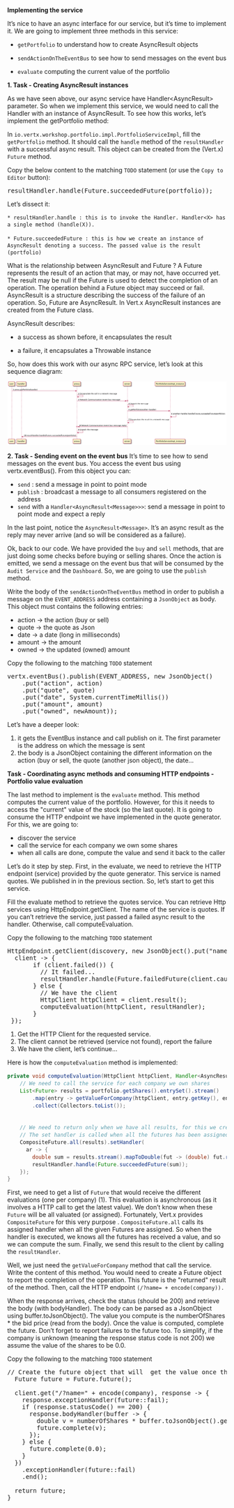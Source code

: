 **Implementing the service**

It’s nice to have an async interface for our service, but it’s time to implement it. We are going to implement three methods in this service:

* ``getPortfolio`` to understand how to create AsyncResult objects

* ``sendActionOnTheEventBus`` to see how to send messages on the event bus

* ``evaluate`` computing the current value of the portfolio

**1. Task - Creating AsyncResult instances**

As we have seen above, our async service have Handler<AsyncResult<Portfolio>> parameter. So when we implement this service, we would need to call the Handler with an instance of AsyncResult. To see how this works, let’s implement the getPortfolio method:

In ``io.vertx.workshop.portfolio.impl.PortfolioServiceImpl``, fill the ``getPortfolio`` method. It should call the ``handle`` method of the ``resultHandler`` with a successful async result. This object can be created from the (Vert.x) ``Future`` method.

Copy the below content to the matching `TODO` statement (or use the `Copy to Editor` button):

<pre class="file" data-filename="src/main/java/io/vertx/workshop/portfolio/impl/PortfolioServiceImpl.java" data-target="insert" data-marker="//TODO: getPortfolio">
resultHandler.handle(Future.succeededFuture(portfolio));
</pre>

Let’s dissect it:
```text
* resultHandler.handle : this is to invoke the Handler. Handler<X> has a single method (handle(X)).
  
* Future.succeededFuture : this is how we create an instance of AsyncResult denoting a success. The passed value is the result (portfolio)
```

What is the relationship between AsyncResult and Future ? A Future represents the result of an action that may, or may not, have occurred yet. The result may be null if the Future is used to detect the completion of an operation. The operation behind a Future object may succeed or fail. AsyncResult is a structure describing the success of the failure of an operation. So, Future are AsyncResult. In Vert.x AsyncResult instances are created from the Future class.

AsyncResult describes:

* a success as shown before, it encapsulates the result

* a failure, it encapsulates a Throwable instance

So, how does this work with our async RPC service, let’s look at this sequence diagram:

![Architecture](../../assets/middleware/rhoar-getting-started-vertx/portfolio-sequence.png)

**2. Task - Sending event on the event bus**
It’s time to see how to send messages on the event bus. You access the event bus using vertx.eventBus(). From this object you can:

* ``send`` : send a message in point to point mode
* ``publish`` : broadcast a message to all consumers registered on the address
* ``send`` with a ``Handler<AsyncResult<Message>>>``: send a message in point to point mode and expect a reply

In the last point, notice the ``AsyncResult<Message>``. It’s an async result as the reply may never arrive (and so will be considered as a failure).

Ok, back to our code. We have provided the ``buy`` and ``sell`` methods, that are just doing some checks before buying or selling shares. Once the action is emitted, we send a message on the event bus that will be consumed by the ``Audit Service`` and the ``Dashboard``. So, we are going to use the ``publish`` method.

Write the body of the ``sendActionOnTheEventBus`` method in order to publish a message on the ``EVENT_ADDRESS`` address containing a ``JsonObject`` as body. This object must contains the following entries:
* action → the action (buy or sell)
* quote → the quote as Json
* date → a date (long in milliseconds)
* amount → the amount
* owned → the updated (owned) amount

Copy the following to the matching `TODO` statement

<pre class="file" data-filename="src/main/java/io/vertx/workshop/portfolio/impl/PortfolioServiceImpl.java" data-target="insert" data-marker="//TODO: sendActionOnTheEventBus">
vertx.eventBus().publish(EVENT_ADDRESS, new JsonObject()
    .put("action", action)
    .put("quote", quote)
    .put("date", System.currentTimeMillis())
    .put("amount", amount)
    .put("owned", newAmount));
</pre>

Let’s have a deeper look:

1. it gets the EventBus instance and call publish on it. The first parameter is the address on which the message is sent
2. the body is a JsonObject containing the different information on the action (buy or sell, the quote (another json object), the date…​

**Task - Coordinating async methods and consuming HTTP endpoints - Portfolio value evaluation**

The last method to implement is the ``evaluate`` method. This method computes the current value of the portfolio. However, for this it needs to access the "current" value of the stock (so the last quote). It is going to consume the HTTP endpoint we have implemented in the quote generator. For this, we are going to:

* discover the service
* call the service for each company we own some shares
* when all calls are done, compute the value and send it back to the caller

Let’s do it step by step. First, in the evaluate, we need to retrieve the HTTP endpoint (service) provided by the quote generator. This service is named quotes. We published in in the previous section. So, let’s start to get this service.

Fill the evaluate method to retrieve the quotes service. You can retrieve Http services using HttpEndpoint.getClient. The name of the service is quotes. If you can’t retrieve the service, just passed a failed async result to the handler. Otherwise, call computeEvaluation.

Copy the following to the matching `TODO` statement

<pre class="file" data-filename="src/main/java/io/vertx/workshop/portfolio/impl/PortfolioServiceImpl.java" data-target="insert" data-marker="//TODO: evaluate">
HttpEndpoint.getClient(discovery, new JsonObject().put("name", "quotes"), 
  client -> {
       if (client.failed()) {                                                     
         // It failed...
         resultHandler.handle(Future.failedFuture(client.cause()));
       } else {
         // We have the client
         HttpClient httpClient = client.result();                                 
         computeEvaluation(httpClient, resultHandler);
       }
 });
</pre>

1. Get the HTTP Client for the requested service.
2. The client cannot be retrieved (service not found), report the failure
3. We have the client, let’s continue…​

Here is how the ``computeEvaluation`` method is implemented:

```java
private void computeEvaluation(HttpClient httpClient, Handler<AsyncResult<Double>> resultHandler) {
    // We need to call the service for each company we own shares
    List<Future> results = portfolio.getShares().entrySet().stream()
        .map(entry -> getValueForCompany(httpClient, entry.getKey(), entry.getValue()))    
        .collect(Collectors.toList());


    // We need to return only when we have all results, for this we create a composite future.
    // The set handler is called when all the futures has been assigned.
    CompositeFuture.all(results).setHandler(                                            
      ar -> {
        double sum = results.stream().mapToDouble(fut -> (double) fut.result()).sum();  
        resultHandler.handle(Future.succeededFuture(sum));                              
    });
}
```

First, we need to get a list of ``Future`` that would receive the different evaluations (one per company) (1). This evaluation is asynchronous (as it involves a HTTP call to get the latest value). We don’t know when these ``Future`` will be all valuated (or assigned). Fortunately, Vert.x provides ``CompositeFuture`` for this very purpose . ``CompositeFuture.all`` calls its assigned handler when all the given Futures are assigned. So when the handler is executed, we knows all the futures has received a value, and so we can compute the sum. Finally, we send this result to the client by calling the ``resultHandler``.

Well, we just need the ``getValueForCompany`` method that call the service. Write the content of this method. You would need to create a Future object to report the completion of the operation. This future is the "returned" result of the method. Then, call the HTTP endpoint ``(/?name= + encode(company)).``

When the response arrives, check the status (should be 200) and retrieve the body (with bodyHandler). The body can be parsed as a JsonObject using buffer.toJsonObject(). The value you compute is the numberOfShares * the bid price (read from the body). Once the value is computed, complete the future. Don’t forget to report failures to the future too. To simplify, if the company is unknown (meaning the response status code is not 200) we assume the value of the shares to be 0.0.

Copy the following to the matching `TODO` statement

<pre class="file" data-filename="src/main/java/io/vertx/workshop/portfolio/impl/PortfolioServiceImpl.java" data-target="insert" data-marker="//TODO: getValueForCompany">
// Create the future object that will  get the value once the value have been retrieved
  Future<Double> future = Future.future();                                           

  client.get("/?name=" + encode(company), response -> {                              
    response.exceptionHandler(future::fail);                                         
    if (response.statusCode() == 200) {
      response.bodyHandler(buffer -> {
        double v = numberOfShares * buffer.toJsonObject().getDouble("bid");
        future.complete(v);                                                          
      });
    } else {
      future.complete(0.0);                                                          
    }
  })
    .exceptionHandler(future::fail)                                                  
    .end();                                                                          

  return future;
}
</pre>